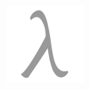<p align="center">
  <a href="https://lambda.lv/"><img width=175 height=175 src="https://raw.githubusercontent.com/LV/lambda.lv/c4179fef040caddbaaabf638f378081b7c984004/static/img/logo.png"></a>
</p>

